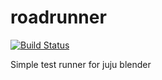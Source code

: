 # roadrunner

[![Build Status](https://travis-ci.org/juju-blender/roadrunner.svg?branch=master)](https://travis-ci.org/juju-blender/roadrunner)

Simple test runner for juju blender
